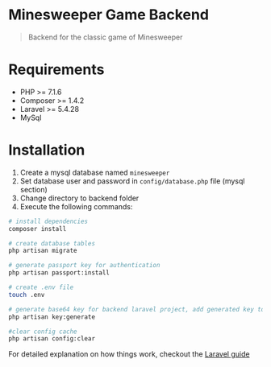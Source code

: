 Minesweeper Game Backend
========================

> Backend for the classic game of Minesweeper


Requirements
============

* PHP >= 7.1.6
* Composer >= 1.4.2
* Laravel >= 5.4.28
* MySql

Installation
============

1. Create a mysql database named `minesweeper`
2. Set database user and password in `config/database.php` file (mysql section)
3. Change directory to backend folder
4. Execute the following commands:

``` bash
# install dependencies
composer install

# create database tables
php artisan migrate

# generate passport key for authentication
php artisan passport:install

# create .env file
touch .env

# generate base64 key for backend laravel project, add generated key to .env file: APP_KEY=<key>
php artisan key:generate

#clear config cache
php artisan config:clear

```

For detailed explanation on how things work, checkout the [Laravel guide](https://laravel.com/docs/5.4/)